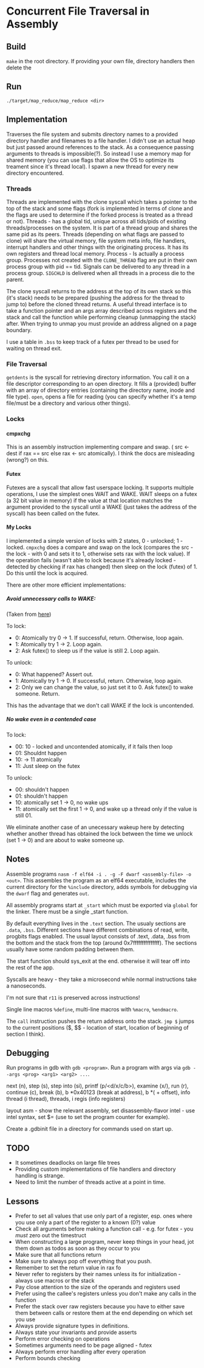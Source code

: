 # Concurrent File Traversal in Assembly


## Build
`make` in the root directory.
If providing your own file, directory handlers then delete the 

## Run
`./target/map_reduce/map_reduce <dir>`



## Implementation
Traverses the file system and submits directory names to a provided directory handler and filenames to a file handler. I didn't use an actual heap but just passed around references to the stack. As a consequence passing arguments to threads is impossible(?). So instead I use a memory map for shared memory (you can use flags that allow the OS to optimize its treament since it's thread local). I spawn a new thread for every new directory encountered.

### Threads

Threads are implemented with the clone syscall which takes a pointer to the top of the stack and some flags (fork is implemented in terms of clone and the flags are used to determine if the forked process is treated as a thread or not).
Threads - has a global tid, unique across all tids/pids of existing threads/processes on the system. It is part of a thread group and shares the same pid as its peers. Threads (depending on what flags are passed to clone) will share the virtual memory, file system meta info, file handlers, interrupt handlers and other things with the originating process. It has its own registers and thread local memory. 
Process - Is actually a process group. Processes not created with the `CLONE_THREAD` flag are put in their own process group with pid == tid. Signals can be delivered to any thread in a process group. `SIGCHLD` is delivered when all threads in a process die to the parent.

The clone syscall returns to the address at the top of its own stack so this (it's stack) needs to be prepared (pushing the address for the thread to jump to) before the cloned thread returns. A useful thread interface is to take a function pointer and an args array described across registers and the stack and call the function while performing cleanup (unmapping the stack) after. When trying to unmap you must provide an address aligned on a page boundary.

I use a table in `.bss` to keep track of a futex per thread to be used for waiting on thread exit.


### File Traversal
`getdents` is the syscall for retrieving directory information. You call it on a file descriptor corresponding to an open directory. It fills a (provided) buffer with an array of directory entries (containing the directory name, inode and file type).
`open`, opens a file for reading (you can specify whether it's a temp file/must be a directory and various   other things).

### Locks
#### cmpxchg
This is an assembly instruction implementing compare and swap. ( src <- dest if rax == src else rax <- src atomically). I think the docs are misleading (wrong?) on this.

#### Futex
Futexes are a syscall that allow fast userspace locking. It supports multiple operations, I use the simplest ones WAIT and WAKE. WAIT sleeps on a futex (a 32 bit value in memory) if the value at that location matches the argument provided to the syscall until a WAKE (just takes the address of the syscall) has been called on the futex.

#### My Locks
I implemented a simple version of locks with 2 states, 0 - unlocked; 1 - locked.
`cmpxchg` does a compare and swap  on the lock (compares the src - the lock - with 0 and sets it to 1, otherwise sets rax with the lock value). If the operation fails (wasn't able to lock because it's already locked - detected by checking if rax has changed) then sleep on the lock (futex) of 1. Do this until the lock is acquired.

There are other more efficient implementations:

##### Avoid unnecessary calls to  WAKE:
(Taken from [here](https://github.com/winstonli/nihserver))

To lock:

 - 0: Atomically try 0 -> 1. If successful, return. Otherwise, loop again.
 - 1: Atomically try 1 -> 2. Loop again.
 - 2: Ask futex() to sleep us if the value is still 2. Loop again.

To unlock:
 - 0: What happened? Assert out.
 - 1: Atomically try 1 -> 0. If successful, return. Otherwise, loop again.
 - 2: Only we can change the value, so just set it to 0. Ask futex() to wake someone. Return.

This has the advantage that we don't call WAKE if the lock is uncontended.


##### No wake even in a contended  case

To lock:
 - 00: 10 - locked and uncontended atomically, if it fails then loop
 - 01: Shouldnt happen
 - 10: -> 11 atomically
 - 11: Just sleep on the futex
    
To unlock:
 - 00: shouldn't happen
 - 01: shouldn't happen
 - 10: atomically set 1 -> 0, no wake ups
 - 11: atomically set the first 1 -> 0, and wake up a thread only if the value is still 01.

We eliminate another case of an unecessary wakeup here by detecting whether another thread has obtained the lock between the time we unlock (set 1 -> 0) and are about to wake someone up.



## Notes
Assemble programs `nasm -f elf64 -i . -g -F dwarf <assembly-file> -o <out>`. This assembles the program as an elf64 executable, includes the current directory for the `%include` directory, adds symbols for debugging via the `dwarf` flag and generates `out`.

All assembly programs start at `_start` which must be exported via `global` for the linker. There must be a single _start function.

By default everything lives in the `.text` section. The usualy sections are `.data`, `.bss`. Different sections have different combinations of read, write, progbits flags enabled. The usual layout consists of .text, .data, .bss from the bottom and the stack from the top (around 0x7fffffffffffffff). The sections usually have some random padding between them. 

The start function should sys_exit at the end. otherwise it will tear off into the rest of the app.

Syscalls are heavy - they take a microsecond while normal instructions take a nanoseconds.

I'm not sure that `r11` is preserved across instructions!

Single line macros `%define`, multi-line macros with `%macro`, `%endmacro`.

The `call` instruction pushes the return address onto the stack. `jmp $` jumps to the current positions ($, $$ - location of start, location of beginning of section I think).


## Debugging

Run programs in gdb with `gdb <program>`. Run a program with args via `gdb --args <prog> <arg1> <arg2> ...`.

next (n), step (s), step into (si), printf (p/<d/x/c/b>), examine (x/<num units><size><format>), run (r), continue (c), break (b), b *0x40123 (break at address), b *(<label> + offset), info thread (i thread), threads, i regis (info registers)

layout asm - show the relevant assembly, set disassembly-flavor intel - use intel syntax, set $<register>=<value> (use to set the program counter for example).

Create a .gdbinit file in a directory for commands used on start up.


			    
## TODO
 - It sometimes deadlocks on large file trees
 - Providing custom implementations of file handlers and directory handling is strange.
 - Need to limit the number of threads active at a point in time.



## Lessons
 - Prefer to set all values that use only part of a register, esp. ones where you use only a part of the register to a known (0?) value
 - Check all arguments before making a function call - e.g. for futex - you *must* zero out the timestruct
 - When constructing a large program, never keep things in your head, jot them down as todos as soon as they occur to you
 - Make sure that all functions return
 - Make sure to always pop off everything that you push.
 - Remember to set the return value in rax fo
 - Never refer to registers by their names unless its for initialization - always use macros or the stack
 - Pay close attention to the size of the operands and registers used
 - Prefer using the callee's registers unless you don't make any calls in the function
 - Prefer the stack over raw registers because you have to either save them between calls or restore them at the end depending on which set you use
 - Always provide signature types in definitions.
 - Always state your invariants and provide asserts
 - Perform error checking on operations
 - Sometimes arguments need to be page aligned - futex
 - Always perform error handling after every operation
 - Perform bounds checking
